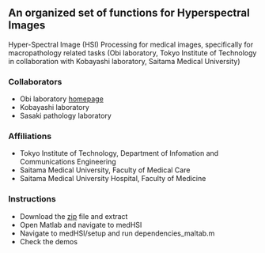 ## An organized set of functions for Hyperspectral Images

Hyper-Spectral Image (HSI) Processing for medical images, specifically for macropathology related tasks (Obi laboratory, Tokyo Institute of Technology in collaboration with Kobayashi laboratory, Saitama Medical University)

### Collaborators
  * Obi laboratory [homepage](http://www-obi.isl.titech.ac.jp/)
  * Kobayashi laboratory
  * Sasaki pathology laboratory
  
### Affiliations
  * Tokyo Institute of Technology, Department of Infomation and Communications Engineering
  * Saitama Medical University, Faculty of Medical Care
  * Saitama Medical University Hospital, Faculty of Medicine

### Instructions 
  * Download the [zip](https://github.com/foxelas/medHSI/archive/refs/heads/main.zip) file and extract
  * Open Matlab and navigate to medHSI
  * Navigate to medHSI/setup and run dependencies_maltab.m
  * Check the demos